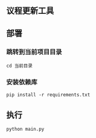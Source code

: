 ## 议程更新工具

## 部署

### 跳转到当前项目目录
```
cd 当前目录
```

### 安装依赖库

```
pip install -r requirements.txt
```

## 执行
```
python main.py
```

